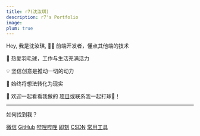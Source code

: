 ```yaml
---
title: r7(沈汝琪)
description: r7's Portfolio
image:
plum: true
---
```


Hey, 我是沈汝琪, 👨‍💻 前端开发者，懂点其他端的技术

🏸 热爱羽毛球，工作与生活充满活力

💡 坚信创意是推动一切的动力

🚀 始终将想法转化为现实

🔗 欢迎一起看看我做的 [<Home op-75 w-5 inline h-5 /> 项目](/projects)或联系我一起打球🏸！

<div flex-auto />

---

如何找到我？

<p flex="~ gap-3 wrap" class="mt--2!">
  <a href="/wx_qr.png" target="_blank"><span op75 i-tdesign-logo-wechat /> 微信</a>
  <a href="https://github.com/wtechtec" target="_blank"><span op75 i-simple-icons-github /> GitHub</a>
  <a href="https://space.bilibili.com/16159014" target="_blank"><span op75 i-simple-icons-bilibili /> 哔哩哔哩</a>
  <a href="https://web.okjike.com/u/006e2805-aaa1-4a27-903f-8905ddf21911" target="_blank" > <Jike op-75 w-5 inline h-5/> 即刻</a>
  <a href="https://blog.csdn.net/weixin_42429220?spm=1000.2115.3001.5343" target="_blank" > <Csdn op-75 w-5 inline h-5/> CSDN</a>
  <a href="/sitemap" target="_blank" > <span i-simple-icons-roadmapdotsh/> 常用工具</a>
</p>
